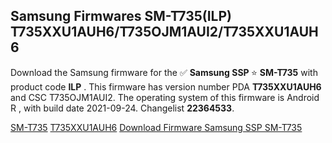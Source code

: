 <h2>Samsung Firmwares SM-T735(ILP) T735XXU1AUH6/T735OJM1AUI2/T735XXU1AUH6</h2>
Download the Samsung firmware for the ✅ <strong>Samsung SSP </strong> ⭐ <strong>SM-T735</strong> with product code <strong>ILP</strong> . This firmware has version number PDA <strong>T735XXU1AUH6</strong> and CSC T735OJM1AUI2. The operating system of this firmware is Android R , with build date 2021-09-24. Changelist <strong>22364533</strong>.


[SM-T735](https://samfirm.shop/samsung/model/SM-T735)
[T735XXU1AUH6](https://samfirm.shop/samsung/pda/T735XXU1AUH6)
[Download Firmware Samsung SSP SM-T735](https://samfirm.shop/samsung/firmware/460177)
